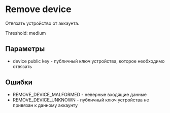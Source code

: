 # Remove device

Отвязать устройство от аккаунта.

Threshold: medium

## Параметры

- device public key - публичный ключ устройства, которое необходимо отвязать

## Ошибки

- REMOVE_DEVICE_MALFORMED - неверные входящие данные
- REMOVE_DEVICE_UNKNOWN - публичный ключ устройства не привязан к данному аккаунту